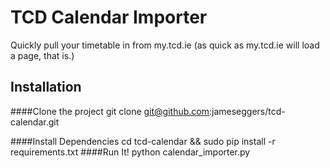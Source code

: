 TCD Calendar Importer
============

Quickly pull your timetable in from my.tcd.ie (as quick as my.tcd.ie will load a page, that is.)

## Installation

####Clone the project
    git clone git@github.com:jameseggers/tcd-calendar.git

####Install Dependencies
    cd tcd-calendar && sudo pip install -r requirements.txt
####Run It!
    python calendar_importer.py
